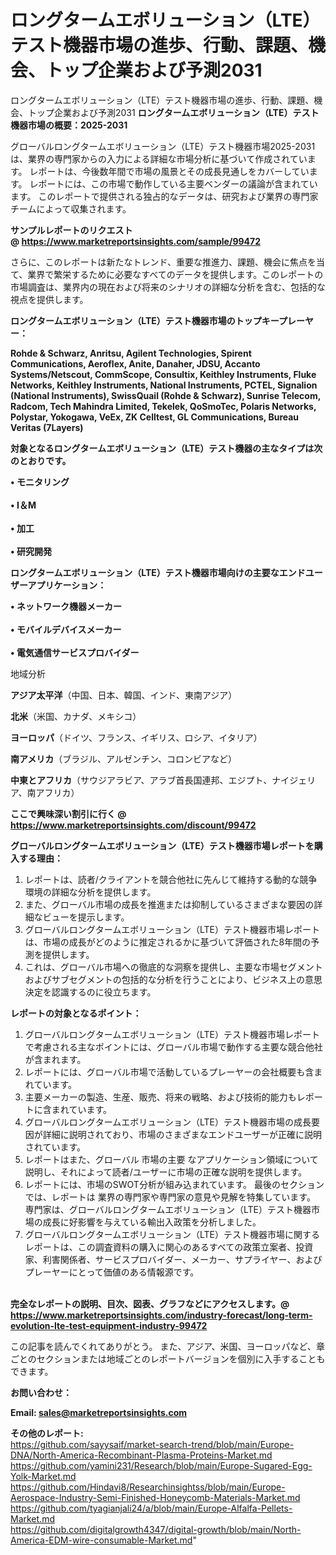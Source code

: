 # ロングタームエボリューション（LTE）テスト機器市場の進歩、行動、課題、機会、トップ企業および予測2031
ロングタームエボリューション（LTE）テスト機器市場の進歩、行動、課題、機会、トップ企業および予測2031
<strong><b>ロングタームエボリューション（LTE）テスト機器市場の概要：2025-2031</b></strong>

グローバルロングタームエボリューション（LTE）テスト機器市場2025-2031は、業界の専門家からの入力による詳細な市場分析に基づいて作成されています。 レポートは、今後数年間で市場の風景とその成長見通しをカバーしています。 レポートには、この市場で動作している主要ベンダーの議論が含まれています。 このレポートで提供される独占的なデータは、研究および業界の専門家チームによって収集されます。

<strong>サンプルレポートのリクエスト @ <a href=https://www.marketreportsinsights.com/sample/99472>https://www.marketreportsinsights.com/sample/99472</a></strong>

さらに、このレポートは新たなトレンド、重要な推進力、課題、機会に焦点を当て、業界で繁栄するために必要なすべてのデータを提供します。このレポートの市場調査は、業界内の現在および将来のシナリオの詳細な分析を含む、包括的な視点を提供します。

<strong>ロングタームエボリューション（LTE）テスト機器市場のトップキープレーヤー：</strong>

<strong>Rohde & Schwarz, Anritsu, Agilent Technologies, Spirent Communications, Aeroflex, Anite, Danaher, JDSU, Accanto Systems/Netscout, CommScope, Consultix, Keithley Instruments, Fluke Networks, Keithley Instruments, National Instruments, PCTEL, Signalion (National Instruments), SwissQuail (Rohde & Schwarz), Sunrise Telecom, Radcom, Tech Mahindra Limited, Tekelek, QoSmoTec, Polaris Networks, Polystar, Yokogawa, VeEx, ZK Celltest, GL Communications, Bureau Veritas (7Layers)</strong>

<strong><b>対象となるロングタームエボリューション（LTE）テスト機器の主なタイプは次のとおりです。</b></strong>

<strong>• モニタリング<br><br>• I＆M<br><br>• 加工<br><br>• 研究開発</strong>

<strong><b>ロングタームエボリューション（LTE）テスト機器市場向けの主要なエンドユーザーアプリケーション：</b></strong>

<strong>• ネットワーク機器メーカー<br><br>• モバイルデバイスメーカー<br><br>• 電気通信サービスプロバイダー</strong>

 地域分析

<strong><b>アジア太平洋</b></strong>（中国、日本、韓国、インド、東南アジア）

<strong><b>北米</b></strong>（米国、カナダ、メキシコ）

<strong><b>ヨーロッパ</b></strong>（ドイツ、フランス、イギリス、ロシア、イタリア）

<strong><b>南アメリカ</b></strong>（ブラジル、アルゼンチン、コロンビアなど）

<strong><b>中東とアフリカ</b></strong>（サウジアラビア、アラブ首長国連邦、エジプト、ナイジェリア、南アフリカ）

<strong>ここで興味深い割引に行く @ <a href=https://www.marketreportsinsights.com/discount/99472>https://www.marketreportsinsights.com/discount/99472</a></strong>

<strong><b>グローバルロングタームエボリューション（LTE）テスト機器市場レポートを購入する理由：</b></strong>
<ol>
  <li>レポートは、読者/クライアントを競合他社に先んじて維持する動的な競争環境の詳細な分析を提供します。</li>
  <li>また、グローバル市場の成長を推進または抑制しているさまざまな要因の詳細なビューを提示します。</li>
  <li>グローバルロングタームエボリューション（LTE）テスト機器市場レポートは、市場の成長がどのように推定されるかに基づいて評価された8年間の予測を提供します。</li>
  <li>これは、グローバル市場への徹底的な洞察を提供し、主要な市場セグメントおよびサブセグメントの包括的な分析を行うことにより、ビジネス上の意思決定を認識するのに役立ちます。</li>
</ol>
<strong><b>レポートの対象となるポイント：</b></strong>
<ol>
  <li>グローバルロングタームエボリューション（LTE）テスト機器市場レポートで考慮される主なポイントには、グローバル市場で動作する主要な競合他社が含まれます。</li>
  <li>レポートには、グローバル市場で活動しているプレーヤーの会社概要も含まれています。</li>
  <li>主要メーカーの製造、生産、販売、将来の戦略、および技術的能力もレポートに含まれています。</li>
  <li>グローバルロングタームエボリューション（LTE）テスト機器市場の成長要因が詳細に説明されており、市場のさまざまなエンドユーザーが正確に説明されています。</li>
  <li>レポートはまた、グローバル 市場の主要 なアプリケーション領域について説明し、それによって読者/ユーザーに市場の正確な説明を提供します。</li>
  <li>レポートには、市場のSWOT分析が組み込まれています。 最後のセクションでは、レポートは 業界の専門家や専門家の意見や見解を特集しています。 専門家は、グローバルロングタームエボリューション（LTE）テスト機器市場の成長に好影響を与えている輸出入政策を分析しました。</li>
  <li>グローバルロングタームエボリューション（LTE）テスト機器市場に関するレポートは、この調査資料の購入に関心のあるすべての政策立案者、投資家、利害関係者、サービスプロバイダー、メーカー、サプライヤー、およびプレーヤーにとって価値のある情報源です。</li>
</ol><br>
<strong>完全なレポートの説明、目次、図表、グラフなどにアクセスします。@ <a href=https://www.marketreportsinsights.com/industry-forecast/long-term-evolution-lte-test-equipment-industry-99472>https://www.marketreportsinsights.com/industry-forecast/long-term-evolution-lte-test-equipment-industry-99472</a></strong>

この記事を読んでくれてありがとう。 また、アジア、米国、ヨーロッパなど、章ごとのセクションまたは地域ごとのレポートバージョンを個別に入手することもできます。

<strong><b>お問い合わせ：</b></strong>

<strong>Email: </strong><a href=mailto:sales@marketreportsinsights.com><strong>sales@marketreportsinsights.com</strong></a>

<strong>その他のレポート:</strong>
<br>
<a href=https://github.com/sayysaif/market-search-trend/blob/main/Europe-DNA/North-America-Recombinant-Plasma-Proteins-Market.md>https://github.com/sayysaif/market-search-trend/blob/main/Europe-DNA/North-America-Recombinant-Plasma-Proteins-Market.md</a>
<br>
<a href=https://github.com/yamini231/Research/blob/main/Europe-Sugared-Egg-Yolk-Market.md>https://github.com/yamini231/Research/blob/main/Europe-Sugared-Egg-Yolk-Market.md</a>
<br>
<a href=https://github.com/Hindavi8/Researchinsightss/blob/main/Europe-Aerospace-Industry-Semi-Finished-Honeycomb-Materials-Market.md>https://github.com/Hindavi8/Researchinsightss/blob/main/Europe-Aerospace-Industry-Semi-Finished-Honeycomb-Materials-Market.md</a>
<br>
<a href=https://github.com/tyagianjali24/a/blob/main/Europe-Alfalfa-Pellets-Market.md>https://github.com/tyagianjali24/a/blob/main/Europe-Alfalfa-Pellets-Market.md</a>
<br>
<a href=https://github.com/digitalgrowth4347/digital-growth/blob/main/North-America-EDM-wire-consumable-Market.md>https://github.com/digitalgrowth4347/digital-growth/blob/main/North-America-EDM-wire-consumable-Market.md</a>"
